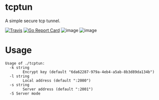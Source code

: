 # tcptun

A simple secure tcp tunnel.  

[![Travis](https://travis-ci.com/net-byte/tcptun.svg?branch=master)](https://github.com/net-byte/tcptun)
[![Go Report Card](https://goreportcard.com/badge/github.com/net-byte/tcptun)](https://goreportcard.com/report/github.com/net-byte/tcptun)
![image](https://img.shields.io/badge/License-MIT-orange)
![image](https://img.shields.io/badge/License-Anti--996-red)
# Usage  

```
Usage of ./tcptun:  
  -k string
        Encrypt key (default "6da62287-979a-4eb4-a5ab-8b3d89da134b")
  -l string
        Local address (default ":2000")
  -s string
        Server address (default ":2001")
  -S Server mode
```
